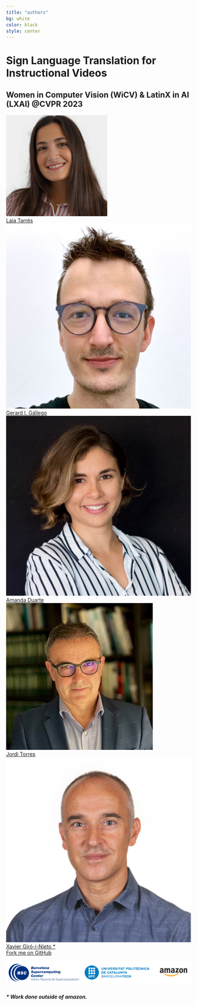 ```yaml
---
title: "authors"
bg: white
color: black
style: center
---
```


# Sign Language Translation for Instructional Videos
## Women in Computer Vision (WiCV) & LatinX in AI (LXAI) @CVPR 2023

<div class="author">
    <a href="https://laiatarres.github.io/" target="_blank">
      <div class="authorphoto"><img src="./assets/laia.png"></div>
      <div>Laia Tarrés</div>
    </a>
</div>
<div class="author">
    <a href="https://directori.upc.edu/directori/dadesPersona.jsp?id=1193897" target="_blank">
      <div class="authorphoto"><img src="./assets/gerard.jpg"></div>
      <div>Gerard I. Gállego</div>
    </a>
</div>
<div class="author">
    <a href="http://amandaduarte.com.br/" target="_blank">
      <div class="authorphoto"><img src="./assets/amanda.jpg"></div>
      <div>Amanda Duarte</div>
    </a>
</div>
<div class="author">
    <a href="https://https://torres.ai/" target="_blank">
      <div class="authorphoto"><img src="./assets/jordi.jpg"></div>
      <div>Jordi Torres</div>
    </a>
</div>
<div class="author">
    <a href="https://imatge.upc.edu/web/people/xavier-giro" target="_blank">
      <div class="authorphoto"><img src="./assets/xavi.jpeg"></div>
      <div>Xavier Giró-i-Nieto *</div>
    </a>
</div>

<span id="forkongithub">
  <a href="{{ site.source_link }}" class="bg-blue">
    Fork me on GitHub
  </a>
</span>

![logos](./assets/logos_v3.png)

##### * Work done outside of amazon.
